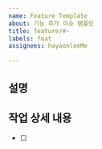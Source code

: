```yaml
---
name: Feature Template
about: 기능 추가 이슈 템플릿
title: feature/#~
labels: feat
assignees: hayoonleeMe

---
```


## 설명
>
## 작업 상세 내용
- [ ]
